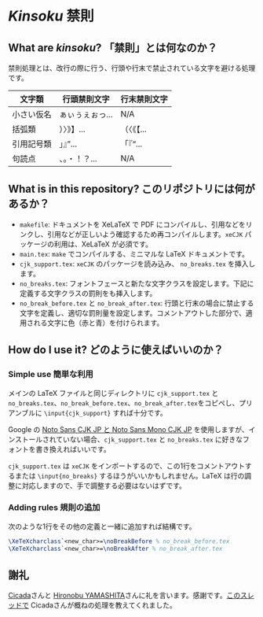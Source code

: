 # _Kinsoku_ 禁則

## What are _kinsoku_? 「禁則」とは何なのか？

禁則処理とは、改行の際に行う、行頭や行末で禁止されている文字を避ける処理です。

| 文字類 | 行頭禁則文字 | 行末禁則文字 |
|-------|--------------------|---------------------|
| 小さい仮名 | ぁぃぅぇぉっ... | N/A               |
| 括弧類  | ）〉》】...     | （〈《【...        |
| 引用記号類  | 」』”...       | 「『“...           |
| 句読点  | 、。・！？...   | N/A               |


## What is in this repository? このリポジトリには何があるか？

- `makefile`: ドキュメントを XeLaTeX で PDF にコンパイルし、引用などをリンクし、引用などが正しいよう確認するため再コンパイルします。`xeCJK` パッケージの利用は、XeLaTeX が必須です。
- `main.tex`: `make` でコンパイルする、ミニマルな LaTeX ドキュメントです。
- `cjk_support.tex`: `xeCJK` のパッケージを読み込み、 `no_breaks.tex` を挿入します。
- `no_breaks.tex`: フォントフェースと新たな文字クラスを設定します。下記に定義する文字クラスの罰則をも挿入します。
- `no_break_before.tex` と `no_break_after.tex`: 行頭と行末の場合に禁止する文字を定義し、適切な罰則量を設定します。コメントアウトした部分で、適用される文字に色（赤と青）を付けられます。

## How do I use it? どのように使えばいいのか？

### Simple use 簡単な利用

メインの LaTeX ファイルと同じディレクトリに `cjk_support.tex` と `no_breaks.tex`、`no_break_before.tex`、`no_break_after.tex`をコピペし、プリアンブルに `\input{cjk_support}` すれば十分です。

Google の [Noto Sans CJK JP と Noto Sans Mono CJK JP](https://www.google.com/get/noto/help/cjk/) を使用しますが、インストールされていない場合、`cjk_support.tex` と `no_breaks.tex` に好きなフォントを書き換えればいいです。

`cjk_support.tex` は `xeCJK` をインポートするので、この1行をコメントアウトするまたは `\input{no_breaks}` するほうがいいかもしれません。LaTeX は行の調整に対応しますので、手で調整する必要はないはずです。

### Adding rules 規則の追加

次のような1行をその他の定義と一緒に追加すれば結構です。

```latex
\XeTeXcharclass`<new_char>=\noBreakBefore % no_break_before.tex
\XeTeXcharclass`<new_char>=\noBreakAfter % no_break_after.tex
```

## 謝礼

[Cicada](https://tex.stackexchange.com/users/182648/cicada)さんと [Hironobu YAMASHITA](https://tex.stackexchange.com/users/89193/hironobu-yamashita)さんに礼を言います。感謝です。[このスレッドで](https://tex.stackexchange.com/questions/463441/correct-line-breaking-for-japanese-using-babel/490272#490272) Cicadaさんが概ねの処理を教えてくれました。

